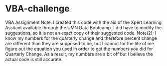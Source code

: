 # VBA-challenge
VBA Assignment
Note: I created this code with the aid of the Xpert Learning Assitant available through the UMN Data Bootcamp. I did have to modify the suggestions, so it is not an exact copy of their suggested code.
Note(2): I know my numbers for the quarterly change and therefore percent change are different than they are supposed to be, but I cannot for the life of me figure out the equation you used in order to get the numbers you did for Quarterly Change. As a result, my numbers are a bit off but I believe the actual code is still accurate. 
